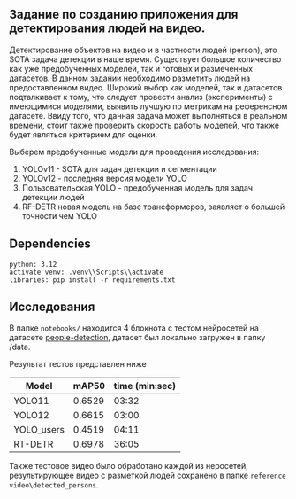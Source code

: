 ## Задание по созданию приложения для детектирования людей на видео.

Детектирование объектов на видео и в частности людей (person), это SOTA задача детекции в наше время. Существует большое количество как уже предобученных моделей, так и готовых и размеченных датасетов. 
В данном задании необходимо разметить людей на предоставленном видео. Широкий выбор как моделей, так и датасетов подталкивает к тому, что следует провести анализ (эксперименты) с имеющимися моделями,
выявить лучшую по метрикам на референсном датасете. Ввиду того, что данная задача может выполняться в реальном времени, стоит также проверить скорость работы моделей, что также будет являться критерием для оценки.

Выберем предобученные модели для проведения исследования:

1) YOLOv11 - SOTA для задач детекции и сегментации
2) YOLOv12 - последняя версия модели YOLO
3) Пользовательская YOLO - предобученная модель для задач детекции людей
4) RF-DETR новая модель на базе трансформеров, заявляет о большей точности чем YOLO

## Dependencies
```
python: 3.12
activate venv: .venv\\Scripts\\activate 
libraries: pip install -r requirements.txt
```
## Исследования
В папке ```notebooks/``` находится 4 блокнота с тестом нейросетей на датасете [people-detection](https://www.kaggle.com/datasets/adilshamim8/people-detection), датасет был локально загружен в папку /data. 

Результат тестов представлен ниже

| Model      | mAP50    | time (min:sec)|
|------------|----------|---------------|
| YOLO11     | 0.6529   | 03:32         |
| YOLO12     | 0.6615   | 03:00         |
| YOLO_users | 0.4519   | 04:11         |
| RT-DETR    | 0.6978   | 36:05         |


Также тестовое видео было обработано каждой из неросетей, результирующее видео с разметкой людей сохранено в папке ```reference video\detected_persons```.



